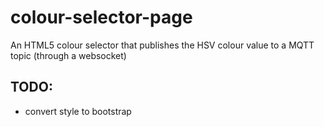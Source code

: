 # colour-selector-page
An HTML5 colour selector that publishes the HSV colour value to a MQTT topic (through a websocket)

## TODO:

* convert style to bootstrap